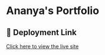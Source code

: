 # Ananya's Portfolio

## 🚀 Deployment Link
[Click here to view the live site](https://ananyaportfolio-orpin.vercel.app/)
